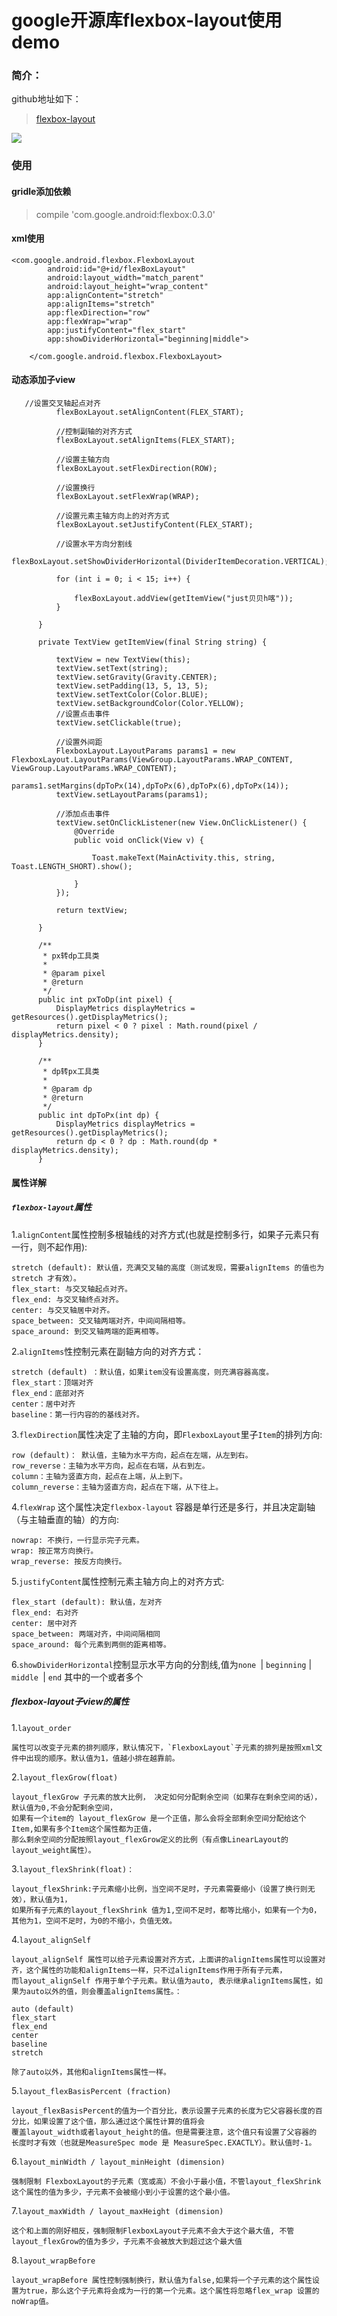 # google开源库flexbox-layout使用demo

### 简介：

github地址如下：
> [flexbox-layout](https://github.com/google/flexbox-layout)

![](http://ouvjn19yd.bkt.clouddn.com/61869899_p0.png)

### 使用

#### gridle添加依赖

> compile 'com.google.android:flexbox:0.3.0'

#### xml使用

```
<com.google.android.flexbox.FlexboxLayout
        android:id="@+id/flexBoxLayout"
        android:layout_width="match_parent"
        android:layout_height="wrap_content"
        app:alignContent="stretch"
        app:alignItems="stretch"
        app:flexDirection="row"
        app:flexWrap="wrap"
        app:justifyContent="flex_start"
        app:showDividerHorizontal="beginning|middle">

    </com.google.android.flexbox.FlexboxLayout>
```

#### 动态添加子view

```
   //设置交叉轴起点对齐
          flexBoxLayout.setAlignContent(FLEX_START);

          //控制副轴的对齐方式
          flexBoxLayout.setAlignItems(FLEX_START);

          //设置主轴方向
          flexBoxLayout.setFlexDirection(ROW);

          //设置换行
          flexBoxLayout.setFlexWrap(WRAP);

          //设置元素主轴方向上的对齐方式
          flexBoxLayout.setJustifyContent(FLEX_START);

          //设置水平方向分割线
          flexBoxLayout.setShowDividerHorizontal(DividerItemDecoration.VERTICAL);

          for (int i = 0; i < 15; i++) {

              flexBoxLayout.addView(getItemView("just贝贝h喀"));
          }

      }

      private TextView getItemView(final String string) {

          textView = new TextView(this);
          textView.setText(string);
          textView.setGravity(Gravity.CENTER);
          textView.setPadding(13, 5, 13, 5);
          textView.setTextColor(Color.BLUE);
          textView.setBackgroundColor(Color.YELLOW);
          //设置点击事件
          textView.setClickable(true);

          //设置外间距
          FlexboxLayout.LayoutParams params1 = new FlexboxLayout.LayoutParams(ViewGroup.LayoutParams.WRAP_CONTENT, ViewGroup.LayoutParams.WRAP_CONTENT);
          params1.setMargins(dpToPx(14),dpToPx(6),dpToPx(6),dpToPx(14));
          textView.setLayoutParams(params1);

          //添加点击事件
          textView.setOnClickListener(new View.OnClickListener() {
              @Override
              public void onClick(View v) {

                  Toast.makeText(MainActivity.this, string, Toast.LENGTH_SHORT).show();

              }
          });

          return textView;

      }

      /**
       * px转dp工具类
       *
       * @param pixel
       * @return
       */
      public int pxToDp(int pixel) {
          DisplayMetrics displayMetrics = getResources().getDisplayMetrics();
          return pixel < 0 ? pixel : Math.round(pixel / displayMetrics.density);
      }

      /**
       * dp转px工具类
       *
       * @param dp
       * @return
       */
      public int dpToPx(int dp) {
          DisplayMetrics displayMetrics = getResources().getDisplayMetrics();
          return dp < 0 ? dp : Math.round(dp * displayMetrics.density);
      }
```

#### 属性详解

##### `flexbox-layout`属性

1.`alignContent`属性控制多根轴线的对齐方式(也就是控制多行，如果子元素只有一行，则不起作用):
```
stretch (default): 默认值，充满交叉轴的高度（测试发现，需要alignItems 的值也为stretch 才有效）。
flex_start: 与交叉轴起点对齐。
flex_end: 与交叉轴终点对齐。
center: 与交叉轴居中对齐。
space_between: 交叉轴两端对齐，中间间隔相等。
space_around: 到交叉轴两端的距离相等。
```

2.`alignItems`性控制元素在副轴方向的对齐方式：

```
stretch (default) ：默认值，如果item没有设置高度，则充满容器高度。
flex_start：顶端对齐
flex_end：底部对齐
center：居中对齐
baseline：第一行内容的的基线对齐。
```

3.`flexDirection`属性决定了主轴的方向，即`FlexboxLayout`里子`Item`的排列方向:

```
row (default)： 默认值，主轴为水平方向，起点在左端，从左到右。
row_reverse：主轴为水平方向，起点在右端，从右到左。
column：主轴为竖直方向，起点在上端，从上到下。
column_reverse：主轴为竖直方向，起点在下端，从下往上。
```

4.`flexWrap` 这个属性决定`flexbox-layout` 容器是单行还是多行，并且决定副轴（与主轴垂直的轴）的方向:

```
nowrap: 不换行，一行显示完子元素。
wrap: 按正常方向换行。
wrap_reverse: 按反方向换行。
```

5.`justifyContent`属性控制元素主轴方向上的对齐方式:

```
flex_start (default): 默认值，左对齐
flex_end: 右对齐
center: 居中对齐
space_between: 两端对齐，中间间隔相同
space_around: 每个元素到两侧的距离相等。
```

6.`showDividerHorizontal`控制显示水平方向的分割线,值为`none `| `beginning` | `middle `| `end` 其中的一个或者多个

##### flexbox-layout子view的属性

1.`layout_order`

```
属性可以改变子元素的排列顺序，默认情况下，`FlexboxLayout`子元素的排列是按照xml文件中出现的顺序。默认值为1，值越小排在越靠前。
```

2.`layout_flexGrow(float)`

```
layout_flexGrow 子元素的放大比例， 决定如何分配剩余空间（如果存在剩余空间的话），默认值为0,不会分配剩余空间，
如果有一个item的 layout_flexGrow 是一个正值，那么会将全部剩余空间分配给这个Item,如果有多个Item这个属性都为正值，
那么剩余空间的分配按照layout_flexGrow定义的比例（有点像LinearLayout的layout_weight属性）。
```

3.`layout_flexShrink(float)：`

```
layout_flexShrink:子元素缩小比例，当空间不足时，子元素需要缩小（设置了换行则无效），默认值为1，
如果所有子元素的layout_flexShrink 值为1,空间不足时，都等比缩小，如果有一个为0，其他为1，空间不足时，为0的不缩小，负值无效。
```

4.`layout_alignSelf`

```
layout_alignSelf 属性可以给子元素设置对齐方式，上面讲的alignItems属性可以设置对齐，这个属性的功能和alignItems一样，只不过alignItems作用于所有子元素，
而layout_alignSelf 作用于单个子元素。默认值为auto, 表示继承alignItems属性，如果为auto以外的值，则会覆盖alignItems属性。：
```

```
auto (default)
flex_start
flex_end
center
baseline
stretch

除了auto以外，其他和alignItems属性一样。
```

5.`layout_flexBasisPercent (fraction)`

```
layout_flexBasisPercent的值为一个百分比，表示设置子元素的长度为它父容器长度的百分比，如果设置了这个值，那么通过这个属性计算的值将会
覆盖layout_width或者layout_height的值。但是需要注意，这个值只有设置了父容器的
长度时才有效（也就是MeasureSpec mode 是 MeasureSpec.EXACTLY）。默认值时-1。
```

6.`layout_minWidth / layout_minHeight (dimension)`

```
强制限制 FlexboxLayout的子元素（宽或高）不会小于最小值，不管layout_flexShrink这个属性的值为多少，子元素不会被缩小到小于设置的这个最小值。
```

7.`layout_maxWidth / layout_maxHeight (dimension)`

```
这个和上面的刚好相反，强制限制FlexboxLayout子元素不会大于这个最大值, 不管layout_flexGrow的值为多少，子元素不会被放大到超过这个最大值
```

8.`layout_wrapBefore`

```
layout_wrapBefore 属性控制强制换行，默认值为false,如果将一个子元素的这个属性设置为true，那么这个子元素将会成为一行的第一个元素。这个属性将忽略flex_wrap 设置的 noWrap值。
```

